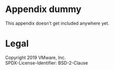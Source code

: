 # Appendix dummy
This appendix doesn't get included anywhere yet.

Legal
=====
Copyright 2019 VMware, Inc.  
SPDX-License-Identifier: BSD-2-Clause
